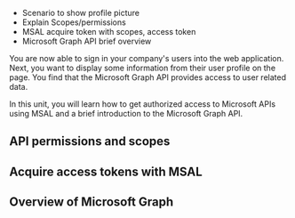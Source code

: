 - Scenario to show profile picture
- Explain Scopes/permissions
- MSAL acquire token with scopes, access token
- Microsoft Graph API brief overview

You are now able to sign in your company's users into the web application. Next, you want to display some  information from their user profile on the page. You find that the Microsoft Graph API provides access to user related data.

In this unit, you will learn how to get authorized access to Microsoft APIs using MSAL and a brief introduction to the Microsoft Graph API.

## API permissions and scopes

## Acquire access tokens with MSAL

## Overview of Microsoft Graph 